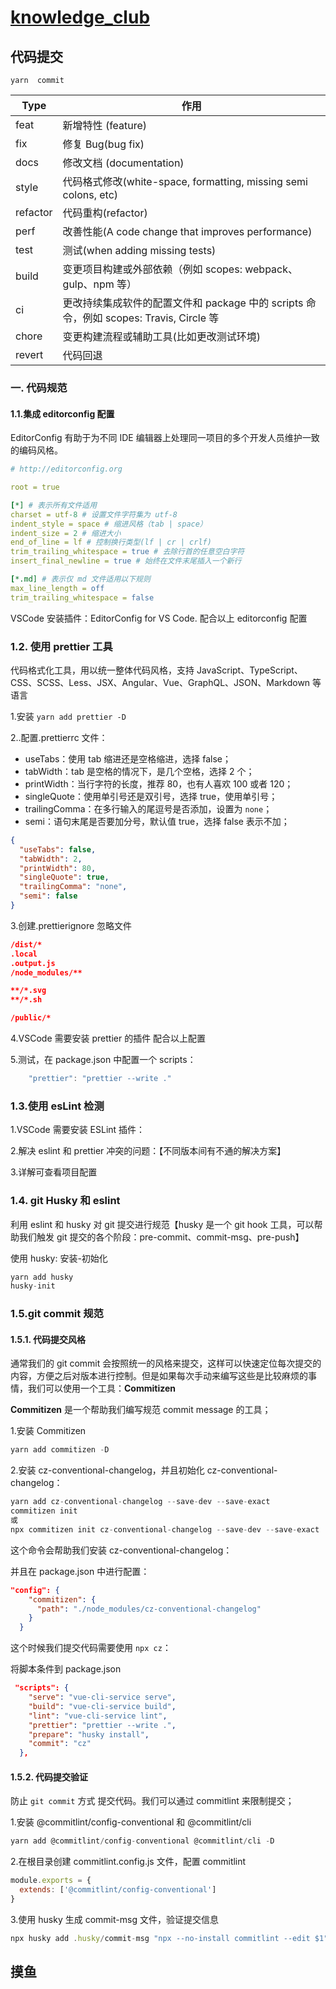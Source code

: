 # [knowledge_club](https://github.com/dajiangjunok/knowledge_club)

## 代码提交

```
yarn  commit
```

| Type     | 作用                                                                                   |
| -------- | -------------------------------------------------------------------------------------- |
| feat     | 新增特性 (feature)                                                                     |
| fix      | 修复 Bug(bug fix)                                                                      |
| docs     | 修改文档 (documentation)                                                               |
| style    | 代码格式修改(white-space, formatting, missing semi colons, etc)                        |
| refactor | 代码重构(refactor)                                                                     |
| perf     | 改善性能(A code change that improves performance)                                      |
| test     | 测试(when adding missing tests)                                                        |
| build    | 变更项目构建或外部依赖（例如 scopes: webpack、gulp、npm 等）                           |
| ci       | 更改持续集成软件的配置文件和 package 中的 scripts 命令，例如 scopes: Travis, Circle 等 |
| chore    | 变更构建流程或辅助工具(比如更改测试环境)                                               |
| revert   | 代码回退                                                                               |

### 一. 代码规范

#### 1.1.集成 editorconfig 配置

EditorConfig 有助于为不同 IDE 编辑器上处理同一项目的多个开发人员维护一致的编码风格。

```yaml
# http://editorconfig.org

root = true

[*] # 表示所有文件适用
charset = utf-8 # 设置文件字符集为 utf-8
indent_style = space # 缩进风格（tab | space）
indent_size = 2 # 缩进大小
end_of_line = lf # 控制换行类型(lf | cr | crlf)
trim_trailing_whitespace = true # 去除行首的任意空白字符
insert_final_newline = true # 始终在文件末尾插入一个新行

[*.md] # 表示仅 md 文件适用以下规则
max_line_length = off
trim_trailing_whitespace = false
```

VSCode 安装插件：EditorConfig for VS Code. 配合以上 editorconfig 配置

### 1.2. 使用 prettier 工具

代码格式化工具，用以统一整体代码风格，支持 JavaScript、TypeScript、CSS、SCSS、Less、JSX、Angular、Vue、GraphQL、JSON、Markdown 等语言

1.安装 `yarn add prettier -D`

2..配置.prettierrc 文件：

- useTabs：使用 tab 缩进还是空格缩进，选择 false；
- tabWidth：tab 是空格的情况下，是几个空格，选择 2 个；
- printWidth：当行字符的长度，推荐 80，也有人喜欢 100 或者 120；
- singleQuote：使用单引号还是双引号，选择 true，使用单引号；
- trailingComma：在多行输入的尾逗号是否添加，设置为 `none`；
- semi：语句末尾是否要加分号，默认值 true，选择 false 表示不加；

```json
{
  "useTabs": false,
  "tabWidth": 2,
  "printWidth": 80,
  "singleQuote": true,
  "trailingComma": "none",
  "semi": false
}
```

3.创建.prettierignore 忽略文件

```json
/dist/*
.local
.output.js
/node_modules/**

**/*.svg
**/*.sh

/public/*
```

4.VSCode 需要安装 prettier 的插件 配合以上配置

5.测试，在 package.json 中配置一个 scripts：

```js
    "prettier": "prettier --write ."
```

### 1.3.使用 esLint 检测

1.VSCode 需要安装 ESLint 插件：

2.解决 eslint 和 prettier 冲突的问题：【不同版本间有不通的解决方案】

3.详解可查看项目配置

### 1.4. git Husky 和 eslint

利用 eslint 和 husky 对 git 提交进行规范【husky 是一个 git hook 工具，可以帮助我们触发 git 提交的各个阶段：pre-commit、commit-msg、pre-push】

使用 husky: 安装-初始化

```js
yarn add husky
husky-init
```

### 1.5.git commit 规范

#### 1.5.1. 代码提交风格

通常我们的 git commit 会按照统一的风格来提交，这样可以快速定位每次提交的内容，方便之后对版本进行控制。但是如果每次手动来编写这些是比较麻烦的事情，我们可以使用一个工具：**Commitizen**

**Commitizen** 是一个帮助我们编写规范 commit message 的工具；

1.安装 Commitizen

```js
yarn add commitizen -D
```

2.安装 cz-conventional-changelog，并且初始化 cz-conventional-changelog：

```js
yarn add cz-conventional-changelog --save-dev --save-exact
commitizen init
或
npx commitizen init cz-conventional-changelog --save-dev --save-exact
```

这个命令会帮助我们安装 cz-conventional-changelog：

并且在 package.json 中进行配置：

```json
"config": {
    "commitizen": {
      "path": "./node_modules/cz-conventional-changelog"
    }
  }
```

这个时候我们提交代码需要使用 `npx cz`：

将脚本条件到 package.json

```json
 "scripts": {
    "serve": "vue-cli-service serve",
    "build": "vue-cli-service build",
    "lint": "vue-cli-service lint",
    "prettier": "prettier --write .",
    "prepare": "husky install",
    "commit": "cz"
  },
```

#### 1.5.2. 代码提交验证

防止 `git commit` 方式 提交代码。我们可以通过 commitlint 来限制提交；

1.安装 @commitlint/config-conventional 和 @commitlint/cli

```js
yarn add @commitlint/config-conventional @commitlint/cli -D
```

2.在根目录创建 commitlint.config.js 文件，配置 commitlint

```js
module.exports = {
  extends: ['@commitlint/config-conventional']
}
```

3.使用 husky 生成 commit-msg 文件，验证提交信息

```js
npx husky add .husky/commit-msg "npx --no-install commitlint --edit $1"
```

## 摸鱼
